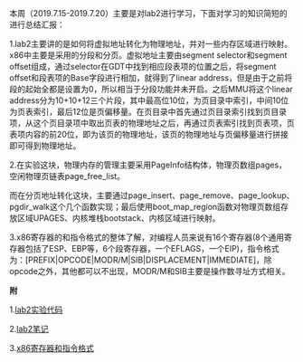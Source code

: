 本周（2019.7.15-2019.7.20）主要是对lab2进行学习，下面对学习的知识简短的进行总结汇报：

1.lab2主要讲的是如何将虚拟地址转化为物理地址，并对一些内存区域进行映射。x86中主要是采用的分段和分页。虚拟地址主要由segment selector和segment offset组成，通过selector在GDT中找到相应段表项的位置之后，将segment offset和段表项的Base字段进行相加，就得到了linear address，但是由于之前将段的起始全都是设置为0，所以相当于分段功能并未开启。之后MMU将这个linear address分为10+10+12三个片段，其中最高位10位，为页目录中索引，中间10位为页表索引，最后12位是页偏移量。在页目录中首先通过页目录索引找到页目录项，从这个页目录项中取出页表的物理地址之后，再通过页表索引找到页表项，页表项内容的前20位，即为该页的物理地址，该页的物理地址与页偏移量进行拼接即可得到物理地址。

2.在实验这块，物理内存的管理主要采用PageInfo结构体，物理页数组pages，空闲物理页链表page_free_list。

而在分页地址转化这块，主要通过page_insert、page_remove、page_lookup、pgdir_walk这个几个函数实现；最后使用boot_map_region函数对物理页数组存放区域UPAGES、内核堆栈bootstack、内核区域进行映射。

3.x86寄存器的和指令格式的整体了解，对编程人员来说有16个寄存器(8个通用寄存器包括了ESP、EBP等，6个段寄存器，一个EFLAGS，一个EIP)，指令格式为：[PREFIX|OPCODE|MODR/M|SIB|DISPLACEMENT|IMMEDIATE]，除opcode之外，其他都可以不出现，MODR/M和SIB主要是操作数寻址方式相关。

**附**

1.[lab2实验代码](https://github.com/xiaoheidev/mit6.828/tree/master/lab2)

2.[lab2笔记](https://github.com/xiaoheidev/MIT6.828Learn/blob/master/notes/2Memory_Management.md)

3.[x86寄存器和指令格式](https://github.com/xiaoheidev/MIT6.828Learn/blob/master/notes/80386内存组织模式%26寄存器%26指令.md)

